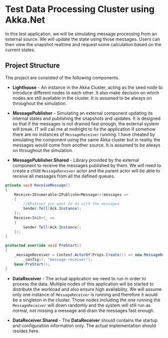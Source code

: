 # Test Data Processing Cluster using Akka.Net

In this test application, we will be simulating message processing from an external source. We will update the state using those messages. Users can then view the snapshot realtime and request some calculation based on the current states.

## Project Structure

The project are consisted of the following components.

- **Lighthouse** - An instance in the Akka Cluster, acting as the seed node to introduce different nodes to each other. It also make decision on which nodes are still available in the cluster. It is assumed to be always on throughout the simulation.

- **MessagePublisher** - Simulating an external component updating its internal states and publishing the snapshots and updates. It is designed so that if the messages is not drained fast enough, the external system will break. IT will call me at midnight to fix the application if somehow there are no instances of `MessageReceiver` running. I have cheated by simulating the component using the same Akka cluster but in reality the messages would come from another source. It is assumed to be always on throughout the simulation.

- **MessagePublisher.Shared** - Library provided by the external component to receive the messages published by them. We will need to create a child `MessageReceiver` actor and the parent actor will be able to receive all messages from all the defined queues.

```csharp
private void ReceiveMessage()
{
    Receive<IEnumerable<IPublisherMessage>>(messages =>
    {
        //Whatever you want to do with the messages
        Sender.Tell(Ack.Instance);
    });
    Receive<Init>(_ =>
    {
        Sender.Tell(Ack.Instance);
    });
}

protected override void PreStart()
{
    _messageReceiver = Context.ActorOf(Props.Create(() => new MessageReceiver(Self,
        _config)), "message-receiver");
    base.PreStart();
}
```

- **DataReceiver** - The actual application we need to run in order to process the data. Multiple nodes of this application will be started to distribute the workload and also ensure high availability. We will assume only one instance of `MessageReceiver` is running and therefore it would be a singleton in the cluster. Those nodes including the one running the `MessageReceiver` will down randomly and the system will still run as normal, not missing a message and drain the messages fast enough.

- **DataReceiver.Shared** - The **DataReceiver** should contains the startup and configuration information only. The actual implementation should resides here.
